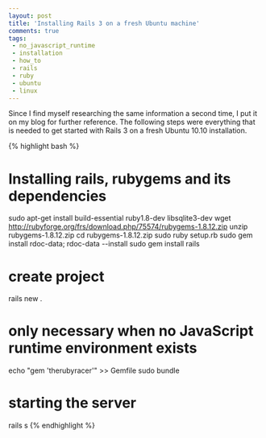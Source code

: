 ```yaml
---
layout: post
title: 'Installing Rails 3 on a fresh Ubuntu machine'
comments: true
tags:
 - no_javascript_runtime
 - installation
 - how_to
 - rails
 - ruby
 - ubuntu
 - linux
---
```


Since I find myself researching the same information a second time, I put it on
my blog for further reference. The following steps were everything that is
needed to get started with Rails 3 on a fresh Ubuntu 10.10 installation.

{% highlight bash %}
# Installing rails, rubygems and its dependencies
sudo apt-get install build-essential ruby1.8-dev libsqlite3-dev
wget http://rubyforge.org/frs/download.php/75574/rubygems-1.8.12.zip
unzip rubygems-1.8.12.zip
cd rubygems-1.8.12.zip
sudo ruby setup.rb
sudo gem install rdoc-data; rdoc-data --install
sudo gem install rails

# create project
rails new .

# only necessary when no JavaScript runtime environment exists
echo "gem 'therubyracer'" >> Gemfile
sudo bundle

# starting the server
rails s
{% endhighlight %}